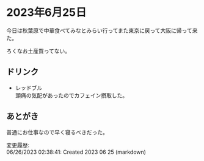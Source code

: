 # 2023年6月25日

今日は秋葉原で中華食べてみなとみらい行ってまた東京に戻って大阪に帰って来た。

ろくなお土産買ってない。

## ドリンク

- レッドブル  
頭痛の気配があったのでカフェイン摂取した。

## あとがき

普通にお仕事なので早く寝るべきだった。

変更履歴:  
06/26/2023 02:38:41: Created 2023 06 25 (markdown)  
